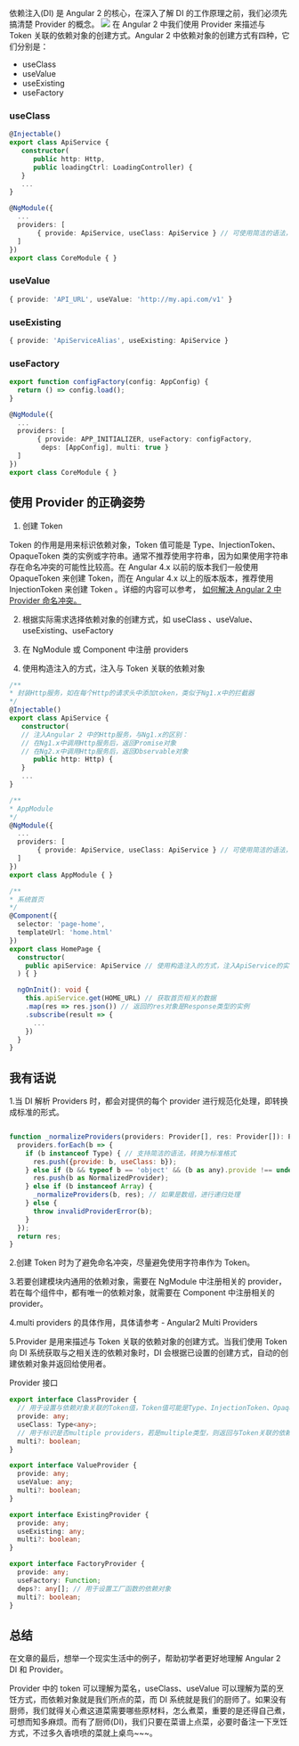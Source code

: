 依赖注入(DI) 是 Angular 2 的核心，在深入了解 DI 的工作原理之前，我们必须先搞清楚 Provider 的概念。
![](https://upload-images.jianshu.io/upload_images/12890819-eddcdfc489bfc993.jpg?imageMogr2/auto-orient/strip%7CimageView2/2/w/1240)
在 Angular 2 中我们使用 Provider 来描述与 Token 关联的依赖对象的创建方式。Angular 2 中依赖对象的创建方式有四种，它们分别是：

- useClass
- useValue
- useExisting
- useFactory

### useClass

```typescript
@Injectable()
export class ApiService {
   constructor(
      public http: Http,
      public loadingCtrl: LoadingController) {
   }
   ...
}

@NgModule({
  ...
  providers: [
       { provide: ApiService, useClass: ApiService } // 可使用简洁的语法，即直接使用ApiService
  ]
})
export class CoreModule { }
```

### useValue

```typescript
{ provide: 'API_URL', useValue: 'http://my.api.com/v1' }
```

### useExisting

```typescript
{ provide: 'ApiServiceAlias', useExisting: ApiService }
```

### useFactory

```typescript
export function configFactory(config: AppConfig) {
  return () => config.load();
}

@NgModule({
  ...
  providers: [
       { provide: APP_INITIALIZER, useFactory: configFactory,
        deps: [AppConfig], multi: true }
  ]
})
export class CoreModule { }
```

## 使用 Provider 的正确姿势

1. 创建 Token

Token 的作用是用来标识依赖对象，Token 值可能是 Type、InjectionToken、OpaqueToken 类的实例或字符串。通常不推荐使用字符串，因为如果使用字符串存在命名冲突的可能性比较高。在 Angular 4.x 以前的版本我们一般使用 OpaqueToken 来创建 Token，而在 Angular 4.x 以上的版本版本，推荐使用 InjectionToken 来创建 Token 。详细的内容可以参考， [如何解决 Angular 2 中 Provider 命名冲突。](https://segmentfault.com/a/1190000008626348)

2. 根据实际需求选择依赖对象的创建方式，如 useClass 、useValue、useExisting、useFactory

3. 在 NgModule 或 Component 中注册 providers

4. 使用构造注入的方式，注入与 Token 关联的依赖对象

```typescript
/**
* 封装Http服务，如在每个Http的请求头中添加token，类似于Ng1.x中的拦截器
*/
@Injectable()
export class ApiService {
   constructor(
   // 注入Angular 2 中的Http服务，与Ng1.x的区别：
   // 在Ng1.x中调用Http服务后，返回Promise对象
   // 在Ng2.x中调用Http服务后，返回Observable对象
      public http: Http) {
   }
   ...
}

/**
* AppModule
*/
@NgModule({
  ...
  providers: [
       { provide: ApiService, useClass: ApiService } // 可使用简洁的语法，即直接使用ApiService
  ]
})
export class AppModule { }

/**
* 系统首页
*/
@Component({
  selector: 'page-home',
  templateUrl: 'home.html'
})
export class HomePage {
  constructor(
    public apiService: ApiService // 使用构造注入的方式，注入ApiService的实例对象
  ) { }

  ngOnInit(): void {
    this.apiService.get(HOME_URL) // 获取首页相关的数据
    .map(res => res.json()) // 返回的res对象是Response类型的实例
    .subscribe(result => {
      ...
    })
  }
}
```

## 我有话说

1.当 DI 解析 Providers 时，都会对提供的每个 provider 进行规范化处理，即转换成标准的形式。

```javascript

function _normalizeProviders(providers: Provider[], res: Provider[]): Provider[] {
  providers.forEach(b => {
    if (b instanceof Type) { // 支持简洁的语法，转换为标准格式
      res.push({provide: b, useClass: b});
    } else if (b && typeof b == 'object' && (b as any).provide !== undefined) {
      res.push(b as NormalizedProvider);
    } else if (b instanceof Array) {
      _normalizeProviders(b, res); // 如果是数组，进行递归处理
    } else {
      throw invalidProviderError(b);
    }
  });
  return res;
}


```

2.创建 Token 时为了避免命名冲突，尽量避免使用字符串作为 Token。

3.若要创建模块内通用的依赖对象，需要在 NgModule 中注册相关的 provider，若在每个组件中，都有唯一的依赖对象，就需要在 Component 中注册相关的 provider。

4.multi providers 的具体作用，具体请参考 - Angular2 Multi Providers

5.Provider 是用来描述与 Token 关联的依赖对象的创建方式。当我们使用 Token 向 DI 系统获取与之相关连的依赖对象时，DI 会根据已设置的创建方式，自动的创建依赖对象并返回给使用者。

Provider 接口

```typescript
export interface ClassProvider {
  // 用于设置与依赖对象关联的Token值，Token值可能是Type、InjectionToken、OpaqueToken的实例或字符串
  provide: any;
  useClass: Type<any>;
  // 用于标识是否multiple providers，若是multiple类型，则返回与Token关联的依赖对象列表
  multi?: boolean;
}

export interface ValueProvider {
  provide: any;
  useValue: any;
  multi?: boolean;
}

export interface ExistingProvider {
  provide: any;
  useExisting: any;
  multi?: boolean;
}

export interface FactoryProvider {
  provide: any;
  useFactory: Function;
  deps?: any[]; // 用于设置工厂函数的依赖对象
  multi?: boolean;
}
```

## 总结

在文章的最后，想举一个现实生活中的例子，帮助初学者更好地理解 Angular 2 DI 和 Provider。

Provider 中的 token 可以理解为菜名，useClass、useValue 可以理解为菜的烹饪方式，而依赖对象就是我们所点的菜，而 DI 系统就是我们的厨师了。如果没有厨师，我们就得关心煮这道菜需要哪些原材料，怎么煮菜，重要的是还得自己煮，可想而知多麻烦。而有了厨师(DI)，我们只要在菜谱上点菜，必要时备注一下烹饪方式，不过多久香喷喷的菜就上桌鸟~~~。
